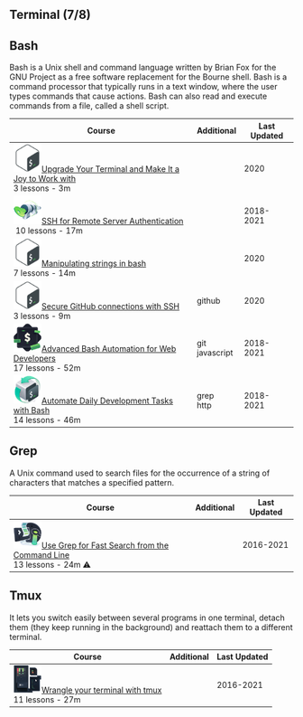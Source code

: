 ## Terminal (7/8)

## Bash

Bash is a Unix shell and command language written by Brian Fox for the GNU Project as a free software replacement for the Bourne shell. Bash is a command processor that typically runs in a text window, where the user types commands that cause actions. Bash can also read and execute commands from a file, called a shell script.

| Course                                                                                                                                                                                                                                                                                                                   | Additional        | Last Updated |
| ------------------------------------------------------------------------------------------------------------------------------------------------------------------------------------------------------------------------------------------------------------------------------------------------------------------------ | ----------------- | ------------ |
| <img src="https://raw.githubusercontent.com/Zenfection/Image/master/2023/07/07-10-07-11-bash_shell.webp" title="" alt="bash_shell.webp" width="50">[Upgrade Your Terminal and Make It a Joy to Work with](https://egghead.io/courses/upgrade-your-terminal-and-make-it-a-joy-to-work-with-13f1)<br>3 lessons - 3m        |                   | 2020         |
| <img src="https://raw.githubusercontent.com/Zenfection/Image/master/2023/07/07-10-07-13-EGH_SHHAuth_Final.webp" title="" alt="EGH_SHHAuth_Final.webp" width="50">[SSH for Remote Server Authentication](https://egghead.io/courses/ssh-for-remote-server-authentication)<br> 10 lessons - 17m                            |                   | 2018-2021    |
| <img src="https://raw.githubusercontent.com/Zenfection/Image/master/2023/07/07-10-07-11-bash_shell.webp" title="" alt="bash_shell.webp" width="50">[Manipulating strings in bash](https://egghead.io/courses/manipulating-strings-in-bash-db13)<br>7 lessons - 14m                                                       |                   | 2020         |
| <img src="https://raw.githubusercontent.com/Zenfection/Image/master/2023/07/07-10-07-11-bash_shell.webp" title="" alt="bash_shell.webp" width="50">[Secure GitHub connections with SSH](https://egghead.io/courses/secure-github-connections-with-ssh-325c)<br>3 lessons - 9m                                            | github            | 2020         |
| <img title="" src="https://raw.githubusercontent.com/Zenfection/Image/master/2023/07/07-10-07-39-EGH_BashAutomation_Final.webp" alt="EGH_BashAutomation_Final.webp" width="50">[Advanced Bash Automation for Web Developers](https://egghead.io/courses/advanced-bash-automation-for-web-developers)<br>17 lessons - 52m | git<br>javascript | 2018-2021    |
| <img src="https://raw.githubusercontent.com/Zenfection/Image/master/2023/07/07-10-07-58-EGH_BashDailyTasks_Final.webp" title="" alt="EGH_BashDailyTasks_Final.webp" width="50">[Automate Daily Development Tasks with Bash](https://egghead.io/courses/automate-daily-development-tasks-with-bash)<br>14 lessons - 46m   | grep<br>http      | 2018-2021    |

## Grep

A Unix command used to search files for the occurrence of a string of characters that matches a specified pattern.

| Course                                                                                                                                                                                                                                                                                                                | Additional | Last Updated |
| --------------------------------------------------------------------------------------------------------------------------------------------------------------------------------------------------------------------------------------------------------------------------------------------------------------------- | ---------- | ------------ |
| <img title="" src="https://raw.githubusercontent.com/Zenfection/Image/master/2023/07/07-10-25-27-EGH_Grep_Final_Small.webp" alt="EGHGrepFinalSmallwebp" width="50">[Use Grep for Fast Search from the Command Line](https://egghead.io/courses/use-grep-for-fast-search-from-the-command-line)<br>13 lessons - 24m ⚠️ |            | 2016-2021    |

## Tmux

It lets you switch easily between several programs in one terminal, detach them (they keep running in the background) and reattach them to a different terminal.

| Course                                                                                                                                                                                                                                                                             | Additional | Last Updated |
| ---------------------------------------------------------------------------------------------------------------------------------------------------------------------------------------------------------------------------------------------------------------------------------- | ---------- | ------------ |
| <img src="https://raw.githubusercontent.com/Zenfection/Image/master/2023/07/07-10-26-51-EGH_TMUX_Final_2x.webp" title="" alt="EGH_TMUX_Final_2x.webp" width="50">[Wrangle your terminal with tmux](https://egghead.io/courses/wrangle-your-terminal-with-tmux)<br>11 lessons - 27m |            | 2016-2021    |
